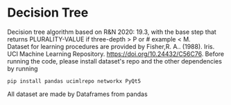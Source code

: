 # Decision Tree
Decision tree algorithm based on R&N 2020: 19.3, with the base step that returns PLURALITY-VALUE if three-depth > P or # example < M. \
Dataset for learning procedures are provided by Fisher,R. A.. (1988). Iris. UCI Machine Learning Repository. https://doi.org/10.24432/C56C76.
Before running the code, please install dataset's repo and the other dependencies by running
```
pip install pandas ucimlrepo networkx PyQt5
```
All dataset are made by Dataframes from pandas
